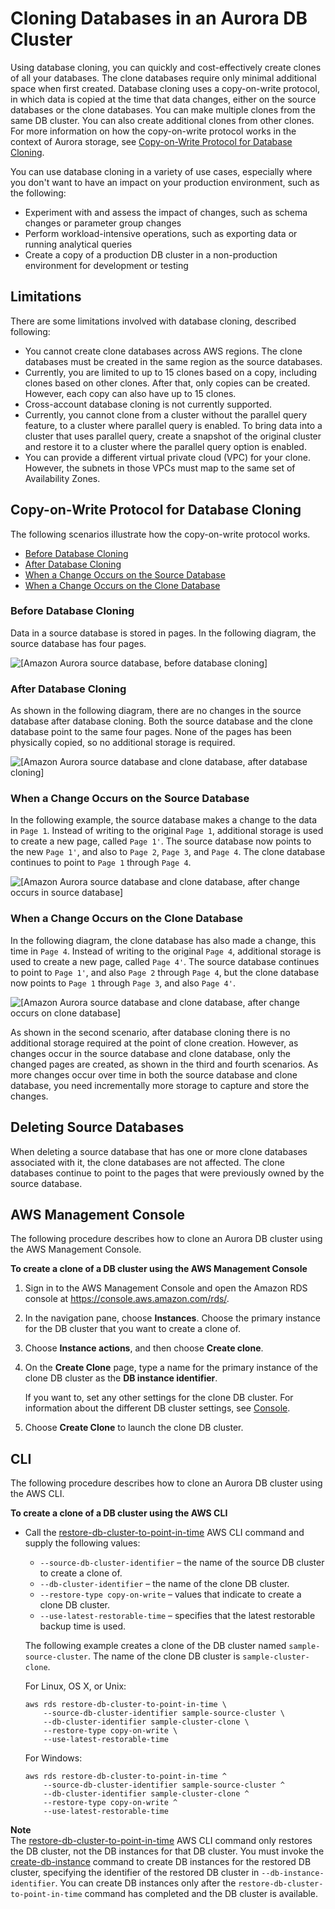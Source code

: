 # Cloning Databases in an Aurora DB Cluster<a name="Aurora.Managing.Clone"></a>

Using database cloning, you can quickly and cost\-effectively create clones of all your databases\. The clone databases require only minimal additional space when first created\. Database cloning uses a copy\-on\-write protocol, in which data is copied at the time that data changes, either on the source databases or the clone databases\. You can make multiple clones from the same DB cluster\. You can also create additional clones from other clones\. For more information on how the copy\-on\-write protocol works in the context of Aurora storage, see [Copy\-on\-Write Protocol for Database Cloning](#Aurora.Managing.Clone.Protocol)\. 

You can use database cloning in a variety of use cases, especially where you don't want to have an impact on your production environment, such as the following:  
+ Experiment with and assess the impact of changes, such as schema changes or parameter group changes
+ Perform workload\-intensive operations, such as exporting data or running analytical queries
+ Create a copy of a production DB cluster in a non\-production environment for development or testing

## Limitations<a name="Aurora.Managing.Clone.Limitations"></a>

There are some limitations involved with database cloning, described following:
+ You cannot create clone databases across AWS regions\. The clone databases must be created in the same region as the source databases\.
+ Currently, you are limited to up to 15 clones based on a copy, including clones based on other clones\. After that, only copies can be created\. However, each copy can also have up to 15 clones\. 
+ Cross\-account database cloning is not currently supported\.
+ Currently, you cannot clone from a cluster without the parallel query feature, to a cluster where parallel query is enabled\. To bring data into a cluster that uses parallel query, create a snapshot of the original cluster and restore it to a cluster where the parallel query option is enabled\.
+ You can provide a different virtual private cloud \(VPC\) for your clone\. However, the subnets in those VPCs must map to the same set of Availability Zones\.

## Copy\-on\-Write Protocol for Database Cloning<a name="Aurora.Managing.Clone.Protocol"></a>

The following scenarios illustrate how the copy\-on\-write protocol works\.
+ [Before Database Cloning](#Aurora.Managing.Clone.Protocol.Before)
+ [After Database Cloning](#Aurora.Managing.Clone.After)
+ [When a Change Occurs on the Source Database](#Aurora.Managing.Clone.Protocol.SourceWrite)
+ [When a Change Occurs on the Clone Database](#Aurora.Managing.Clone.Protocol.CloneWrite)

### Before Database Cloning<a name="Aurora.Managing.Clone.Protocol.Before"></a>

Data in a source database is stored in pages\. In the following diagram, the source database has four pages\.

![\[Amazon Aurora source database, before database cloning\]](http://docs.aws.amazon.com/AmazonRDS/latest/AuroraUserGuide/images/AuroraClone001.png)

### After Database Cloning<a name="Aurora.Managing.Clone.After"></a>

As shown in the following diagram, there are no changes in the source database after database cloning\. Both the source database and the clone database point to the same four pages\. None of the pages has been physically copied, so no additional storage is required\.

![\[Amazon Aurora source database and clone database, after database cloning\]](http://docs.aws.amazon.com/AmazonRDS/latest/AuroraUserGuide/images/AuroraClone002.png)

### When a Change Occurs on the Source Database<a name="Aurora.Managing.Clone.Protocol.SourceWrite"></a>

In the following example, the source database makes a change to the data in `Page 1`\. Instead of writing to the original `Page 1`, additional storage is used to create a new page, called `Page 1'`\. The source database now points to the new `Page 1'`, and also to `Page 2`, `Page 3`, and `Page 4`\. The clone database continues to point to `Page 1` through `Page 4`\.

![\[Amazon Aurora source database and clone database, after change occurs in source database\]](http://docs.aws.amazon.com/AmazonRDS/latest/AuroraUserGuide/images/AuroraClone003.png)

### When a Change Occurs on the Clone Database<a name="Aurora.Managing.Clone.Protocol.CloneWrite"></a>

In the following diagram, the clone database has also made a change, this time in `Page 4`\. Instead of writing to the original `Page 4`, additional storage is used to create a new page, called `Page 4'`\. The source database continues to point to `Page 1'`, and also `Page 2` through `Page 4`, but the clone database now points to `Page 1` through `Page 3`, and also `Page 4'`\.

![\[Amazon Aurora source database and clone database, after change occurs on clone database\]](http://docs.aws.amazon.com/AmazonRDS/latest/AuroraUserGuide/images/AuroraClone004.png)

As shown in the second scenario, after database cloning there is no additional storage required at the point of clone creation\. However, as changes occur in the source database and clone database, only the changed pages are created, as shown in the third and fourth scenarios\. As more changes occur over time in both the source database and clone database, you need incrementally more storage to capture and store the changes\. 

## Deleting Source Databases<a name="Aurora.Managing.Clone.Deleting"></a>

When deleting a source database that has one or more clone databases associated with it, the clone databases are not affected\. The clone databases continue to point to the pages that were previously owned by the source database\. 

## AWS Management Console<a name="Aurora.Managing.Clone.Console"></a>

The following procedure describes how to clone an Aurora DB cluster using the AWS Management Console\.

**To create a clone of a DB cluster using the AWS Management Console**

1. Sign in to the AWS Management Console and open the Amazon RDS console at [https://console\.aws\.amazon\.com/rds/](https://console.aws.amazon.com/rds/)\.

1. In the navigation pane, choose **Instances**\. Choose the primary instance for the DB cluster that you want to create a clone of\.

1. Choose **Instance actions**, and then choose **Create clone**\.

1. On the **Create Clone** page, type a name for the primary instance of the clone DB cluster as the **DB instance identifier**\.

   If you want to, set any other settings for the clone DB cluster\. For information about the different DB cluster settings, see [Console](Aurora.CreateInstance.md#Aurora.CreateInstance.Creating.Console)\.

1. Choose **Create Clone** to launch the clone DB cluster\.

## CLI<a name="Aurora.Managing.Clone.CLI"></a>

The following procedure describes how to clone an Aurora DB cluster using the AWS CLI\.

**To create a clone of a DB cluster using the AWS CLI**
+ Call the [restore\-db\-cluster\-to\-point\-in\-time](https://docs.aws.amazon.com/cli/latest/reference/rds/restore-db-cluster-to-point-in-time.html) AWS CLI command and supply the following values:
  + `--source-db-cluster-identifier` – the name of the source DB cluster to create a clone of\.
  + `--db-cluster-identifier` – the name of the clone DB cluster\.
  + `--restore-type copy-on-write` – values that indicate to create a clone DB cluster\.
  + `--use-latest-restorable-time` – specifies that the latest restorable backup time is used\.

  The following example creates a clone of the DB cluster named `sample-source-cluster`\. The name of the clone DB cluster is `sample-cluster-clone`\.

  For Linux, OS X, or Unix:

  ```
  aws rds restore-db-cluster-to-point-in-time \
      --source-db-cluster-identifier sample-source-cluster \
      --db-cluster-identifier sample-cluster-clone \
      --restore-type copy-on-write \
      --use-latest-restorable-time
  ```

  For Windows:

  ```
  aws rds restore-db-cluster-to-point-in-time ^
      --source-db-cluster-identifier sample-source-cluster ^
      --db-cluster-identifier sample-cluster-clone ^
      --restore-type copy-on-write ^
      --use-latest-restorable-time
  ```

**Note**  
The [restore\-db\-cluster\-to\-point\-in\-time](https://docs.aws.amazon.com/cli/latest/reference/rds/restore-db-cluster-to-point-in-time.html) AWS CLI command only restores the DB cluster, not the DB instances for that DB cluster\. You must invoke the [create\-db\-instance](https://docs.aws.amazon.com/cli/latest/reference/rds/create-db-instance.html) command to create DB instances for the restored DB cluster, specifying the identifier of the restored DB cluster in `--db-instance-identifier`\. You can create DB instances only after the `restore-db-cluster-to-point-in-time` command has completed and the DB cluster is available\.